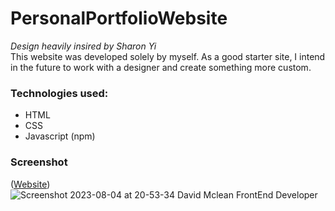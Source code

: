 # PersonalPortfolioWebsite
<em> Design heavily insired by Sharon Yi</em>
<br />
This website was developed solely by myself. As a good starter site, I intend in the future to work with a designer and create something more custom.

### Technologies used:
- HTML
- CSS
- Javascript (npm)

### Screenshot 
([Website](http://www.davidmlean.dev))
![Screenshot 2023-08-04 at 20-53-34 David Mclean FrontEnd Developer](https://github.com/davupls/PersonalPortfolioWebsite/assets/47851457/7ab404c5-9f7a-4c73-9665-80e484a57f70)
